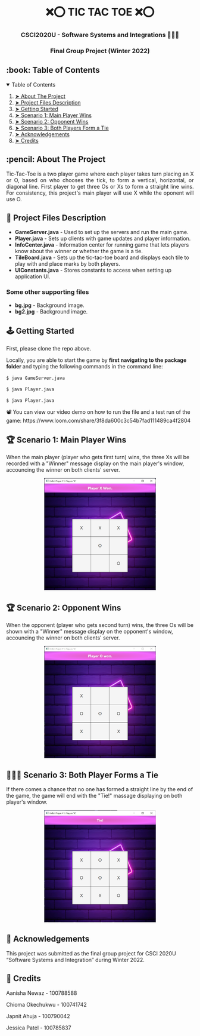 <h1 align="center"> ❌⭕ TIC TAC TOE ❌⭕ </h1>
<h3 align="center"> CSCI2020U - Software Systems and Integrations 👩🏽‍💻 </h3>
<h3 align="center"> Final Group Project (Winter 2022) </h3>

<!-- TABLE OF CONTENTS -->
<h2 id="table-of-contents"> :book: Table of Contents</h2>

<details open="open">
  <summary>Table of Contents</summary>
  <ol>
    <li><a href="#about-the-project"> ➤ About The Project</a></li>
    <li><a href="#project-files-description"> ➤ Project Files Description</a></li>
    <li><a href="#getting-started"> ➤ Getting Started</a></li>
    <li><a href="#scenario1"> ➤ Scenario 1: Main Player Wins </a></li>
    <li><a href="#scenario2"> ➤ Scenario 2: Opponent Wins </a></li>
    <li><a href="#scenario3"> ➤ Scenario 3: Both Players Form a Tie </a></li>
    <li><a href="#acknowledgements"> ➤ Acknowledgements </a></li>
    <li><a href="#credits"> ➤ Credits</a></li>
  </ol>
</details>

<!-- ABOUT THE PROJECT -->
<h2 id="about-the-project"> :pencil: About The Project</h2>

<p align="justify"> 
  Tic-Tac-Toe is a two player game where each player takes turn placing an X or O, based on who chooses the tick, to form a vertical, horizontal, or diagonal line. First player to get three Os or Xs to form a straight line wins. For consistency, this project's main player will use X while the oponent will use O.
</p>

<!-- PROJECT FILES DESCRIPTION -->
<h2 id="project-files-description"> 📂 Project Files Description</h2>

<ul>
  <li><b>GameServer.java</b> - Used to set up the servers and run the main game. </li>
  <li><b>Player.java</b> - Sets up clients with game updates and player information.  </li>
  <li><b>InfoCenter.java</b> - Information center for running game that lets players know about the winner or whether the game is a tie.  </li>
  <li><b>TileBoard.java</b> - Sets up the tic-tac-toe board and displays each tile to play with and place marks by both players. </li>
  <li><b>UIConstants.java</b> - Stores constants to access when setting up application UI.  </li>
</ul>

<h3>Some other supporting files</h3>
<ul>
  <li><b>bg.jpg</b> - Background image. </li>
  <li><b>bg2.jpg</b> - Background image. </li>
</ul>

<!-- GETTING STARTED -->
<h2 id="getting-started"> 🕹️ Getting Started</h2>
<p>First, please clone the repo above. </p>
<p>Locally, you are able to start the game by <b> first navigating to the package folder </b> and typing the following commands in the command line:</p>
<pre><code>$ java GameServer.java</code></pre>
<pre><code>$ java Player.java</code></pre>
<pre><code>$ java Player.java</code></pre>

<p> 📽️ You can view our video demo on how to run the file and a test run of the game: https://www.loom.com/share/3f8da600c3c54b7fad111489ca4f2804</p>

<!-- SCENARIO1 -->
<h2 id="scenario1"> 🏆 Scenario 1: Main Player Wins </h2>

<p> When the main player (player who gets first turn) wins, the three Xs will be recorded with a "Winner" message display on the main player's window, accouncing the winner on both clients' server.</p>

<p align="center"> 
<img src="README_files/PlayerX_Won.jpg" alt="Player X Won" height="300px" width="300px">
<!--height="382px" width="737px"-->
</p>

<!-- SCENARIO2 -->
<h2 id="scenario2"> 🏆 Scenario 2: Opponent Wins </h2>

<p> When the opponent (player who gets second turn) wins, the three Os will be shown with a "Winner" message display on the opponent's window, accouncing the winner on both clients' server.</p>

<p align="center"> 
<img src="README_files/PlayerO_Won.jpg" alt="Player O Won" height="300px" width="300px">
<!--height="382px" width="737px"-->
</p>

<!-- SCENARIO3 -->
<h2 id="scenario3"> 🙅🏽‍♀️ Scenario 3: Both Player Forms a Tie</h2>

<p> If there comes a chance that no one has formed a straight line by the end of the game, the game will end with the "Tie!" massage displaying on both player's window.</p>

<p align="center"> 
<img src="README_files/Tie.jpg" alt="Tie" height="300px" width="300px">
<!--height="382px" width="737px"-->
</p>

<!-- Acknowledgements -->
<h2 id="acknowledgements"> 📃 Acknowledgements</h2>
This project was submitted as the final group project for CSCI 2020U “Software Systems and Integration” during Winter 2022.


<!-- CREDITS -->
<h2 id="credits"> 🤩 Credits</h2>

<p> Aanisha Newaz - 100788588 </p>
<p> Chioma Okechukwu - 100741742 </p>
<p> Japnit Ahuja  - 100790042 </p>
<p> Jessica Patel - 100785837 </p>
